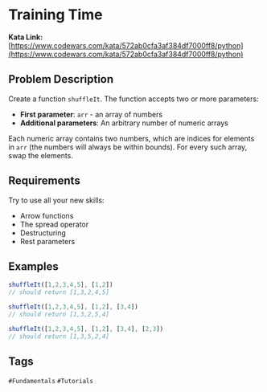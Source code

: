 # Training Time

**Kata Link:** [https://www.codewars.com/kata/572ab0cfa3af384df7000ff8/python](https://www.codewars.com/kata/572ab0cfa3af384df7000ff8/python)

## Problem Description

Create a function `shuffleIt`. The function accepts two or more parameters:

- **First parameter**: `arr` - an array of numbers
- **Additional parameters**: An arbitrary number of numeric arrays

Each numeric array contains two numbers, which are indices for elements in `arr` (the numbers will always be within bounds). For every such array, swap the elements.

## Requirements

Try to use all your new skills:
- Arrow functions
- The spread operator
- Destructuring
- Rest parameters

## Examples

```javascript
shuffleIt([1,2,3,4,5], [1,2]) 
// should return [1,3,2,4,5]

shuffleIt([1,2,3,4,5], [1,2], [3,4]) 
// should return [1,3,2,5,4]

shuffleIt([1,2,3,4,5], [1,2], [3,4], [2,3]) 
// should return [1,3,5,2,4]
```

## Tags

`#Fundamentals` `#Tutorials`